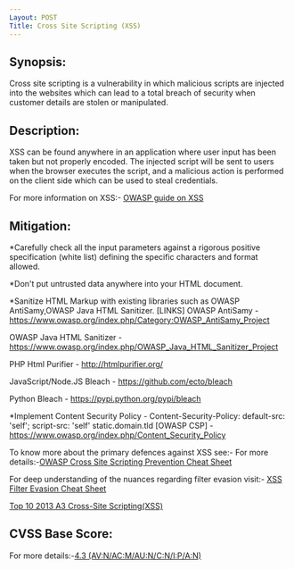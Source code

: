 ```yaml
---
Layout: POST
Title: Cross Site Scripting (XSS)
---
```

Synopsis:
---------------
Cross site scripting is a vulnerability in which malicious scripts are injected into the websites which can lead to a total breach of security when customer details are stolen or manipulated.

Description: 
------------------
XSS can be found anywhere in an application where user input has been taken but not properly encoded. The injected script will be sent to users when the browser executes the script, and a malicious action is performed on the client side which can be used to steal credentials. 

For more information on XSS:-
[OWASP guide on XSS](https://www.owasp.org/index.php/Cross-site_Scripting_(XSS)) 

Mitigation: 
-------------

*Carefully check all the input parameters against a rigorous positive specification (white list) defining the specific characters and format allowed.

*Don't put untrusted data anywhere into your HTML document.

*Sanitize HTML Markup with existing libraries such as OWASP AntiSamy,OWASP Java HTML Sanitizer.
[LINKS]
OWASP AntiSamy - https://www.owasp.org/index.php/Category:OWASP_AntiSamy_Project 

OWASP Java HTML Sanitizer - https://www.owasp.org/index.php/OWASP_Java_HTML_Sanitizer_Project 

PHP Html Purifier - http://htmlpurifier.org/

JavaScript/Node.JS Bleach - https://github.com/ecto/bleach

Python Bleach - https://pypi.python.org/pypi/bleach

*Implement Content Security Policy - Content-Security-Policy: default-src: 'self'; script-src: 'self' static.domain.tld
[OWASP CSP] - https://www.owasp.org/index.php/Content_Security_Policy

To know more about the primary defences against XSS see:- 
For more details:-[OWASP Cross Site Scripting Prevention Cheat Sheet](https://www.owasp.org/index.php/XSS_(Cross_Site_Scripting)_Prevention_Cheat_Sheet) 

For deep understanding of the nuances regarding filter evasion visit:- 
[XSS Filter Evasion Cheat Sheet](https://www.owasp.org/index.php/XSS_Filter_Evasion_Cheat_Sheet) 

[Top 10 2013 A3 Cross-Site Scripting(XSS)](https://www.owasp.org/index.php/Top_10_2013-A3-Cross-Site_Scripting_(XSS)) 

CVSS Base Score:
----------------

For more details:-[4.3 (AV:N/AC:M/AU:N/C:N/I:P/A:N)](http://nvd.nist.gov/cvss.cfm?vector=(AV:N/AC:M/AU:N/C:N/I:P/A:N)&version=2.0) 

